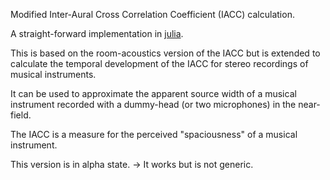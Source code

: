 Modified Inter-Aural Cross Correlation Coefficient (IACC) calculation. 

A straight-forward implementation in [julia](https://github.com/JuliaLang/julia).

This is based on the room-acoustics version of the IACC but is extended 
to calculate the temporal development of the IACC for stereo recordings 
of musical instruments. 

It can be used to approximate the apparent source width of a musical 
instrument recorded with a dummy-head (or two microphones) in the near-field.

The IACC is a measure for the perceived "spaciousness" of a musical instrument.

This version is in alpha state. -> It works but is not generic.
